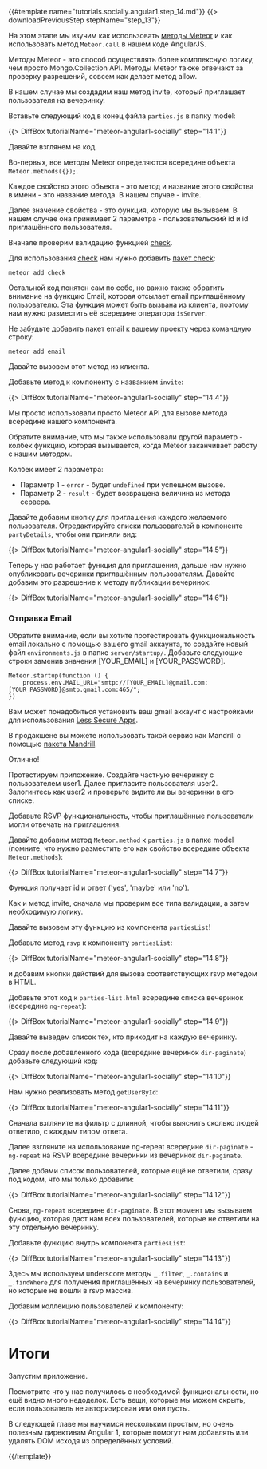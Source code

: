 {{#template name="tutorials.socially.angular1.step_14.md"}}
{{> downloadPreviousStep stepName="step_13"}}

На этом этапе мы изучим как использовать [методы Meteor](http://docs.meteor.com/#/full/meteor_methods) и как использовать метод `Meteor.call` в нашем коде AngularJS.

Методы Meteor - это способ осуществлять более комплексную логику, чем просто Mongo.Collection API.
Методы Meteor также отвечают за проверку разрешений, совсем как делает метод allow.

В нашем случае мы создадим наш метод invite, который приглашает пользователя на вечеринку.

Вставьте следующий код в конец файла `parties.js` в папку model:

{{> DiffBox tutorialName="meteor-angular1-socially" step="14.1"}}

Давайте взглянем на код.

Во-первых, все методы Meteor определяются всередине объекта `Meteor.methods({});`.

Каждое свойство этого объекта - это метод и название этого свойства в имени - это название метода. В нашем случае - invite.

Далее значение свойства - это функция, которую мы вызываем. В нашем случае она принимает 2 параметра - пользовательский id и id приглашённого пользователя.

Вначале проверим валидацию функцией [check](http://docs.meteor.com/#check_package).

Для использования [check](http://docs.meteor.com/#check_package) нам нужно добавить [пакет check](https://atmospherejs.com/meteor/check):

    meteor add check

Остальной код понятен сам по себе, но важно также обратить внимание на функцию Email, которая отсылает email приглашённому пользователю.
Эта функция может быть вызвана из клиента, поэтому нам нужно разместить её всередине оператора `isServer`.

Не забудьте добавить пакет email к вашему проекту через командную строку:

    meteor add email

Давайте вызовем этот метод из клиента.

Добавьте метод к компоненту с названием `invite`:

{{> DiffBox tutorialName="meteor-angular1-socially" step="14.4"}}

Мы просто использовали просто Meteor API для вызове метода всередине нашего компонента.

Обратите внимание, что мы также использовали другой параметр - колбек функцию, которая вызывается, когда Meteor заканчивает работу с нашим методом.

Колбек имеет 2 параметра:

* Параметр 1 - `error` - будет `undefined` при успешном вызове.
* Параметр 2 - `result` - будет возвращена величина из метода сервера.

Давайте добавим кнопку для приглашения каждого желаемого пользователя. Отредактируйте списки пользователей в компоненте `partyDetails`, чтобы они приняли вид:

{{> DiffBox tutorialName="meteor-angular1-socially" step="14.5"}}

Теперь у нас работает функция для приглашения, дальше нам нужно опубликовать вечеринки приглашённым пользователям.
Давайте добавим это разрешение к методу публикации вечеринок:

{{> DiffBox tutorialName="meteor-angular1-socially" step="14.6"}}

### Отправка Email

Обратите внимание, если вы хотите протестировать функциональность email локально с помощью вашего gmail аккаунта, то создайте новый файл `environments.js` в папке `server/startup/`. Добавьте следующие строки заменив значения [YOUR_EMAIL] и [YOUR_PASSWORD].  

    Meteor.startup(function () {
        process.env.MAIL_URL="smtp://[YOUR_EMAIL]@gmail.com:[YOUR_PASSWORD]@smtp.gmail.com:465/";
    })

Вам может понадобиться установить ваш gmail аккаунт с настройками для использования [Less Secure Apps](https://www.google.com/settings/u/2/security/lesssecureapps).

В продакшене вы можете использовать такой сервис как Mandrill с помощью [пакета Mandrill](https://atmospherejs.com/wylio/mandrill).

Отлично!

Протестируем приложение. Создайте частную вечеринку с пользователем user1. Далее пригласите пользователя user2. Залогинтесь как user2 и проверьте видите ли вы вечеринки в его списке.


Добавьте RSVP функциональность, чтобы приглашённые пользователи могли отвечать на приглашения.

Давайте добавим метод `Meteor.method` к `parties.js` в папке model (помните, что нужно разместить его как свойство всередине объекта `Meteor.methods`):

{{> DiffBox tutorialName="meteor-angular1-socially" step="14.7"}}

Функция получает id и ответ ('yes', 'maybe' или 'no').

Как и метод invite, сначала мы проверим все типа валидации, а затем необходимую логику.

Давайте вызовем эту функцию из компонента `partiesList`!

Добавьте метод `rsvp` к компоненту `partiesList`:

{{> DiffBox tutorialName="meteor-angular1-socially" step="14.8"}}

и добавим кнопки действий для вызова соответствующих rsvp метедом в HTML.

Добавьте этот код к `parties-list.html` всередине списка вечеринок (всередине `ng-repeat`):

{{> DiffBox tutorialName="meteor-angular1-socially" step="14.9"}}

Давайте выведем список тех, кто приходит на каждую вечеринку.

Сразу после добавленного кода (всередине вечеринок `dir-paginate`) добавьте следующий код:

{{> DiffBox tutorialName="meteor-angular1-socially" step="14.10"}}

Нам нужно реализовать метод `getUserById`:

{{> DiffBox tutorialName="meteor-angular1-socially" step="14.11"}}

Сначала взгляните на фильтр с длинной, чтобы выяснить сколько людей ответило, с каждым типом ответа.

Далее взгляните на использование ng-repeat всередине `dir-paginate` - `ng-repeat` на RSVP всередине вечеринки из вечеринок `dir-paginate`.

Далее добами список пользователей, которые ещё не ответили, сразу под кодом, что мы только добавили:

{{> DiffBox tutorialName="meteor-angular1-socially" step="14.12"}}

Снова, `ng-repeat` всередине `dir-paginate`.  В этот момент мы вызываем функцию, которая даст нам всех пользователей, которые не ответили на эту отдельную вечеринку.

Добавьте функцию внутрь компонента `partiesList`:

{{> DiffBox tutorialName="meteor-angular1-socially" step="14.13"}}

Здесь мы используем underscore методы `_.filter`, `_.contains` и `_.findWhere` для получения приглашённых на вечеринку пользователей, но которые не вошли в rsvp массив.

Добавим коллекцию пользователей к компоненту:

{{> DiffBox tutorialName="meteor-angular1-socially" step="14.14"}}

# Итоги

Запустим приложение.

Посмотрите что у нас получилось с необходимой функциональности, но ещё видно много недоделок.
Есть вещи, которые мы можем скрыть, если пользователь не авторизирован или они пусты.

В следующей главе мы научимся нескольким простым, но очень полезным директивам Angular 1, которые помогут нам добавлять или удалять DOM исходя из определённых условий.

{{/template}}
